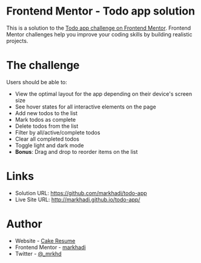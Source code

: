 # Frontend Mentor - Todo app solution

This is a solution to the [Todo app challenge on Frontend Mentor](https://www.frontendmentor.io/challenges/todo-app-Su1_KokOW). Frontend Mentor challenges help you improve your coding skills by building realistic projects.

# The challenge

Users should be able to:

- View the optimal layout for the app depending on their device's screen size
- See hover states for all interactive elements on the page
- Add new todos to the list
- Mark todos as complete
- Delete todos from the list
- Filter by all/active/complete todos
- Clear all completed todos
- Toggle light and dark mode
- **Bonus**: Drag and drop to reorder items on the list

# Links

- Solution URL: https://github.com/markhadi/todo-app
- Live Site URL: http://markhadi.github.io/todo-app/

# Author

- Website - [Cake Resume](https://www.cakeresume.com/markhadi)
- Frontend Mentor - [markhadi](https://www.frontendmentor.io/profile/markhadi)
- Twitter - [@\_mrkhd](https://www.twitter.com/_mrkhd)
